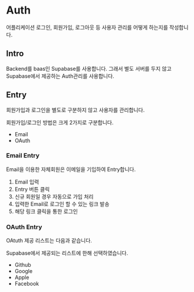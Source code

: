 # Auth

어플리케이션 로그인, 회원가입, 로그아웃 등 사용자 관리를 어떻게 하는지를 작성합니다.

## Intro

Backend를 baas인 Supabase를 사용합니다.
그래서 별도 서버를 두지 않고 Supabase에서 제공하는 Auth관리를 사용합니다.

## Entry

회원가입과 로그인을 별도로 구분하지 않고 사용자를 관리합니다.

회원가입/로그인 방법은 크게 2가지로 구분합니다.

- Email
- OAuth

### Email Entry

Email을 이용한 자체회원은 이메일을 기입하여 Entry합니다.

1. Email 입력
2. Entry 버튼 클릭
3. 신규 회원일 경우 자동으로 가입 처리
4. 입력한 Email로 로그인 할 수 있는 링크 발송
5. 해당 링크 클릭을 통한 로그인

### OAuth Entry

OAtuth 제공 리스트는 다음과 같습니다.

Supabase에서 제공되는 리스트에 한해 선택하였습니다.

- Github
- Google
- Apple
- Facebook

